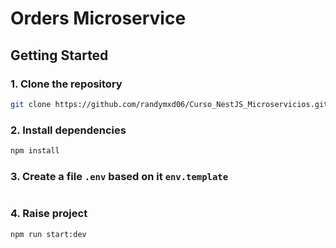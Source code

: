 # Orders Microservice

## Getting Started

### 1. Clone the repository

```bash
git clone https://github.com/randymxd06/Curso_NestJS_Microservicios.git
```

### 2. Install dependencies

```bash
npm install
```

### 3. Create a file `.env` based on it `env.template`

```.env

```

### 4. Raise project

```bash
npm run start:dev
```
